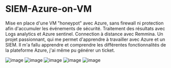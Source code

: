 # SIEM-Azure-on-VM

Mise en place d'une VM "honeypot" avec Azure, sans firewall ni protection afin d'accumuler les événements de sécurité.
Traitement des résultats avec Logs analytics et Azure sentinel.
Connection à distance avec Remmina.
Un projet passionnant, qui me permet d'apprendre à travailler avec Azure et un SIEM.
Il m'a fallu apprendre et comprendre les différentes fonctionnalités de la plateforme Azure, j'ai même pu générer un ticket.



![image](https://user-images.githubusercontent.com/103506746/185394072-42c06d13-2a44-4b6e-a6c0-b2ea4c509c68.png)
![image](https://user-images.githubusercontent.com/103506746/185394337-43a08c55-a7a2-4351-9335-38ee2eae2c3a.png)
![image](https://user-images.githubusercontent.com/103506746/185394500-5c400b1a-12ad-41e7-a6a1-e8582f5e3188.png)
![image](https://user-images.githubusercontent.com/103506746/185395950-dd6ce177-3004-447d-9d90-5b9717b2f7e4.png)
![image](https://user-images.githubusercontent.com/103506746/185398222-37f15a26-ba55-403d-abcc-57069f2253aa.png)

